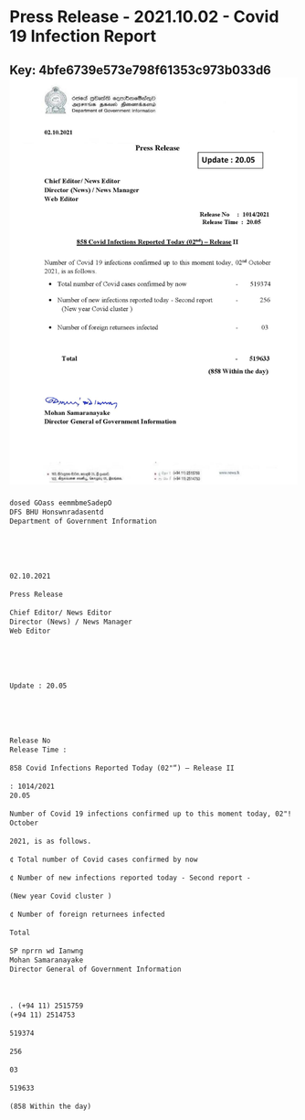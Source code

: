 # Press Release - 2021.10.02 - Covid 19 Infection Report 
Key: 4bfe6739e573e798f61353c973b033d6 
![img](img/4bfe6739e573e798f61353c973b033d6.jpg)
---
```
dosed GOass eemmbmeSadepO
DFS BHU Honswnradasentd
Department of Government Information

 

 

02.10.2021

Press Release

Chief Editor/ News Editor
Director (News) / News Manager
Web Editor

 

 

Update : 20.05

 

 

Release No
Release Time :

858 Covid Infections Reported Today (02"“) — Release II

: 1014/2021
20.05

Number of Covid 19 infections confirmed up to this moment today, 02"! October

2021, is as follows.

¢ Total number of Covid cases confirmed by now

¢ Number of new infections reported today - Second report -

(New year Covid cluster )

¢ Number of foreign returnees infected

Total

SP nprrn wd Ianwng
Mohan Samaranayake
Director General of Government Information

 

. (+94 11) 2515759
(+94 11) 2514753

519374

256

03

519633

(858 Within the day)

```
